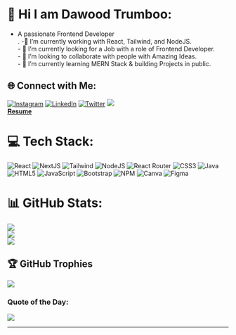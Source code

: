 
# 💫  Hi I am Dawood Trumboo:
- A passionate Frontend Developer<br>.
-🔭 I’m currently working with React, Tailwind, and NodeJS.<br>- 🚀 I’m currently looking for a Job with a role of Frontend Developer.<br>- 👯 I’m looking to collaborate with people with Amazing Ideas.<br>- 🌱 I’m currently learning MERN Stack & building Projects in public.<br>


## 🌐 Connect with Me:
[![Instagram](https://img.shields.io/badge/Instagram-%23E4405F.svg?logo=Instagram&logoColor=white)](https://instagram.com/dawoodtrumboo) [![LinkedIn](https://img.shields.io/badge/LinkedIn-%230077B5.svg?logo=linkedin&logoColor=white)](https://linkedin.com/in/dawoodtrumboo) [![Twitter](https://img.shields.io/badge/Twitter-%231DA1F2.svg?logo=Twitter&logoColor=white)](https://twitter.com/dmax_eth) <!-- [![GMAIL](https://img.shields.io/badge/Gmail-%23FF0000.svg?logo=gmail&logoColor=white)](masularaghu30@gmail.com) <br> --> <a href="mailto:idawoodtrumboo@gmail.com"><img src="https://camo.githubusercontent.com/571384769c09e0c66b45e39b5be70f68f552db3e2b2311bc2064f0d4a9f5983b/68747470733a2f2f696d672e736869656c64732e696f2f62616467652f476d61696c2d4431343833363f7374796c653d666f722d7468652d6261646765266c6f676f3d676d61696c266c6f676f436f6c6f723d7768697465" data-canonical-src="https://img.shields.io/badge/Gmail-D14836?style=for-the-badge&amp;logo=gmail&amp;logoColor=white" style="max-width: 100%;"></a> <br> <a href = "https://drive.google.com/file/d/1DYTE2Sn9rJrOJa_UrbJRkGxA2lPd2KG1/view?usp=drive_link">𝐑𝐞𝐬𝐮𝐦𝐞 </a>
# 💻 Tech Stack:
![React](https://img.shields.io/badge/react-%2320232a.svg?style=for-the-badge&logo=react&logoColor=%2361DAFB) ![NextJS](https://img.shields.io/badge/nextjs-%23E34F26.svg?style=for-the-badge&logo=nextjs&logoColor=%2361DAFB) ![Tailwind](https://img.shields.io/badge/tailwind-%231572B6.svg?style=for-the-badge&logo=tailwind&logoColor=white) ![NodeJS](https://img.shields.io/badge/node.js-6DA55F?style=for-the-badge&logo=node.js&logoColor=white) ![React Router](https://img.shields.io/badge/React_Router-CA4245?style=for-the-badge&logo=react-router&logoColor=white)  ![CSS3](https://img.shields.io/badge/css3-%231572B6.svg?style=for-the-badge&logo=css3&logoColor=white)  ![Java](https://img.shields.io/badge/java-%23ED8B00.svg?style=for-the-badge&logo=java&logoColor=white) ![HTML5](https://img.shields.io/badge/html5-%23E34F26.svg?style=for-the-badge&logo=html5&logoColor=white) ![JavaScript](https://img.shields.io/badge/javascript-%23323330.svg?style=for-the-badge&logo=javascript&logoColor=%23F7DF1E) ![Bootstrap](https://img.shields.io/badge/bootstrap-%23563D7C.svg?style=for-the-badge&logo=bootstrap&logoColor=white) ![NPM](https://img.shields.io/badge/NPM-%23000000.svg?style=for-the-badge&logo=npm&logoColor=white)   ![Canva](https://img.shields.io/badge/Canva-%2300C4CC.svg?style=for-the-badge&logo=Canva&logoColor=white) ![Figma](https://img.shields.io/badge/figma-%23563D7C.svg?style=for-the-badge&logo=figma&logoColor=white)
# 📊 GitHub Stats:
![](https://github-readme-stats.vercel.app/api?username=dawoodtrumboo&theme=radical&hide_border=false&include_all_commits=true&count_private=false)<br/>
![](https://github-readme-streak-stats.herokuapp.com/?user=dawoodtrumboo&theme=radical&hide_border=false)<br/>
![](https://github-readme-stats.vercel.app/api/top-langs/?username=dawoodtrumboo&theme=radical&hide_border=false&include_all_commits=true&count_private=false&layout=compact)

## 🏆 GitHub Trophies
![](https://github-profile-trophy.vercel.app/?username=dawoodtrumboo&theme=radical&no-frame=false&no-bg=false&margin-w=4)

### Quote of the Day:
![](https://quotes-github-readme.vercel.app/api?type=horizontal&theme=radical)

---


